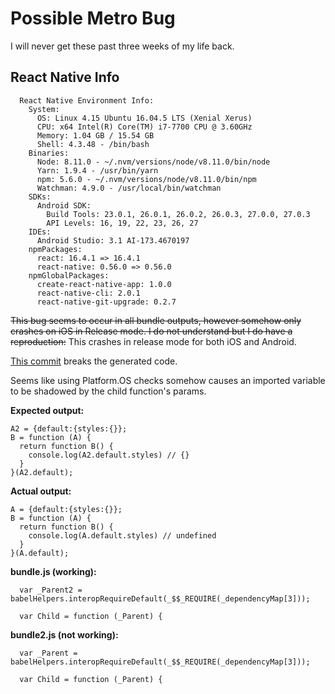 # Possible Metro Bug
I will never get these past three weeks of my life back.

## React Native Info
```
  React Native Environment Info:
    System:
      OS: Linux 4.15 Ubuntu 16.04.5 LTS (Xenial Xerus)
      CPU: x64 Intel(R) Core(TM) i7-7700 CPU @ 3.60GHz
      Memory: 1.04 GB / 15.54 GB
      Shell: 4.3.48 - /bin/bash
    Binaries:
      Node: 8.11.0 - ~/.nvm/versions/node/v8.11.0/bin/node
      Yarn: 1.9.4 - /usr/bin/yarn
      npm: 5.6.0 - ~/.nvm/versions/node/v8.11.0/bin/npm
      Watchman: 4.9.0 - /usr/local/bin/watchman
    SDKs:
      Android SDK:
        Build Tools: 23.0.1, 26.0.1, 26.0.2, 26.0.3, 27.0.0, 27.0.3
        API Levels: 16, 19, 22, 23, 26, 27
    IDEs:
      Android Studio: 3.1 AI-173.4670197
    npmPackages:
      react: 16.4.1 => 16.4.1 
      react-native: 0.56.0 => 0.56.0 
    npmGlobalPackages:
      create-react-native-app: 1.0.0
      react-native-cli: 2.0.1
      react-native-git-upgrade: 0.2.7
```

<s>This bug seems to occur in all bundle outputs, however somehow only crashes on iOS in Release mode. I do not understand but I do have a reproduction:</s> This crashes in release mode for both iOS and Android.

[This commit](https://github.com/mjmasn/PossibleMetroBug/commit/5304d2ec365f04a03a21a96293d1243bae5e01f2) breaks the generated code.

Seems like using Platform.OS checks somehow causes an imported variable to be shadowed by the child function's params.

**Expected output:**
```
A2 = {default:{styles:{}};
B = function (A) {
  return function B() {
    console.log(A2.default.styles) // {}
  }
}(A2.default);
```

**Actual output:**
```
A = {default:{styles:{}};
B = function (A) {
  return function B() {
    console.log(A.default.styles) // undefined
  }
}(A.default);
```

**bundle.js (working):**
```
  var _Parent2 = babelHelpers.interopRequireDefault(_$$_REQUIRE(_dependencyMap[3]));

  var Child = function (_Parent) {
```

**bundle2.js (not working):**
```
  var _Parent = babelHelpers.interopRequireDefault(_$$_REQUIRE(_dependencyMap[3]));

  var Child = function (_Parent) {
```
